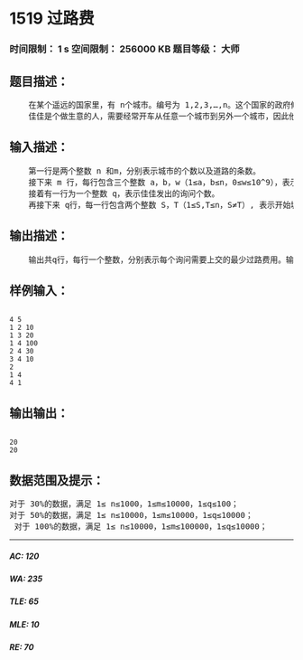 # 1519 过路费   
### 时间限制： 1 s     空间限制： 256000 KB     题目等级： 大师  
## 题目描述：  

<pre>
    在某个遥远的国家里，有 n个城市。编号为 1,2,3,…,n。这个国家的政府修建了m 条双向道路，每条道路连接着两个城市。政府规定从城市 S 到城市T需要收取的过路费为所经过城市之间道路长度的最大值。如：A到B长度为 2，B到C 长度为3，那么开车从 A经过 B到C 需要上交的过路费为 3。  
    佳佳是个做生意的人，需要经常开车从任意一个城市到另外一个城市，因此他需要频繁地上交过路费，由于忙于做生意，所以他无时间来寻找交过路费最低的行驶路线。然而， 当他交的过路费越多他的心情就变得越糟糕。 作为秘书的你，需要每次根据老板的起止城市，提供给他从开始城市到达目的城市，最少需要上交多少过路费。
</pre>
  
  
## 输入描述：  

<pre>
    第一行是两个整数 n 和m，分别表示城市的个数以及道路的条数。   
    接下来 m 行，每行包含三个整数 a，b，w（1≤a，b≤n，0≤w≤10^9），表示a与b之间有一条长度为 w的道路。  
    接着有一行为一个整数 q，表示佳佳发出的询问个数。   
    再接下来 q行，每一行包含两个整数 S，T（1≤S,T≤n，S≠T）, 表示开始城市S 和目的城市T。
</pre>
  
  
## 输出描述：  

<pre>
    输出共q行，每行一个整数，分别表示每个询问需要上交的最少过路费用。输入数据保证所有的城市都是连通的。
</pre>
  
  
## 样例输入：  

<pre><code>
4 5   
1 2 10   
1 3 20   
1 4 100   
2 4 30   
3 4 10   
2   
1 4   
4 1
</code></pre>
  
  
## 输出输出：  

<pre><code>
20   
20
</code></pre>
  
  
## 数据范围及提示：  

<pre>
对于 30%的数据，满足 1≤ n≤1000，1≤m≤10000，1≤q≤100；   
对于 50%的数据，满足 1≤ n≤10000，1≤m≤10000，1≤q≤10000；   
 对于 100%的数据，满足 1≤ n≤10000，1≤m≤100000，1≤q≤10000；
</pre>
  
  
***  

##### AC: 120  
##### WA: 235  
##### TLE: 65  
##### MLE: 10  
##### RE: 70  
